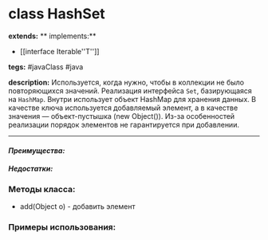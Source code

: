 # class HashSet
**extends:** 
** implements:** 
- [[interface Iterable''T'']]

**tegs:** #javaClass #java

**description:** Используется, когда нужно, чтобы в коллекции не было повторяющихся значений. Реализация интерфейса `Set`, базирующаяся на `HashMap`. Внутри использует объект HashMap для хранения данных. В качестве ключа используется добавляемый элемент, а в качестве значения — объект-пустышка (new Object()). Из-за особенностей реализации порядок элементов не гарантируется при добавлении.

---
#### *Преимущества:*

#### *Недостатки:*

### Методы класса:
- add(Object o) - добавить элемент

### Примеры использования:
